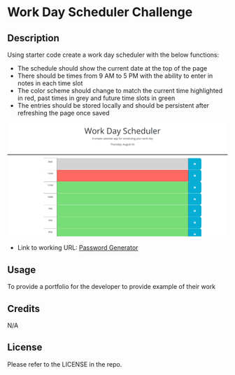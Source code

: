# Work Day Scheduler Challenge

## Description

Using starter code create a work day scheduler with the below functions:

- The schedule should show the current date at the top of the page
- There should be times from 9 AM to 5 PM with the ability to enter in notes in each time slot
- The color scheme should change to match the current time highlighted in red, past times in grey and future time slots in green
- The entries should be stored locally and should be persistent after refreshing the page once saved

![password demo](./Images/Screenshot%202023-08-03%20160650.png)

- Link to working URL: [Password Generator](https://csmith0414.github.io/work_day_scheduler/)

## Usage

To provide a portfolio for the developer to provide example of their work

## Credits

N/A

## License

Please refer to the LICENSE in the repo.